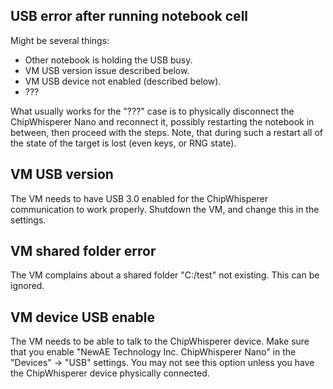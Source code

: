 ## USB error after running notebook cell

Might be several things:
 - Other notebook is holding the USB busy.
 - VM USB version issue described below.
 - VM USB device not enabled (described below).
 - ???
 
What usually works for the "???" case is to physically disconnect 
the ChipWhisperer Nano and reconnect it, possibly restarting
the notebook in between, then proceed with the steps. Note, that
during such a restart all of the state of the target is lost
(even keys, or RNG state).

## VM USB version

The VM needs to have USB 3.0 enabled for the ChipWhisperer communication
to work properly. Shutdown the VM, and change this in the settings.

## VM shared folder error

The VM complains about a shared folder "C:/test" not existing.
This can be ignored.

## VM device USB enable

The VM needs to be able to talk to the ChipWhisperer device.
Make sure that you enable "NewAE Technology Inc. ChipWhisperer Nano"
in the "Devices" -> "USB" settings. You may not see this option
unless you have the ChipWhisperer device physically connected.
